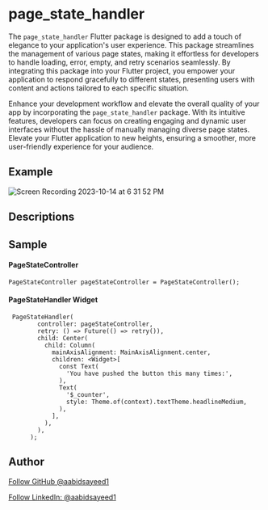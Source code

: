 # page_state_handler

The `page_state_handler` Flutter package is designed to add a touch of elegance to your application's user experience. This package streamlines the management of various page states, making it effortless for developers to handle loading, error, empty, and retry scenarios seamlessly. By integrating this package into your Flutter project, you empower your application to respond gracefully to different states, presenting users with content and actions tailored to each specific situation.

Enhance your development workflow and elevate the overall quality of your app by incorporating the `page_state_handler` package. With its intuitive features, developers can focus on creating engaging and dynamic user interfaces without the hassle of manually managing diverse page states. Elevate your Flutter application to new heights, ensuring a smoother, more user-friendly experience for your audience.

## Example

![Screen Recording 2023-10-14 at 6 31 52 PM](https://github.com/aabidsayeed1/page_state_handler/assets/37657822/f9fa3a2e-5e6d-4e67-9076-559c7f05100c)

## Descriptions


## Sample

#### PageStateController

```
PageStateController pageStateController = PageStateController();

```

#### PageStateHandler Widget

```
 PageStateHandler(
        controller: pageStateController,
        retry: () => Future(() => retry()),
        child: Center(
          child: Column(
            mainAxisAlignment: MainAxisAlignment.center,
            children: <Widget>[
              const Text(
                'You have pushed the button this many times:',
              ),
              Text(
                '$_counter',
                style: Theme.of(context).textTheme.headlineMedium,
              ),
            ],
          ),
        ),
      );
```

## Author

<a class="github-button" href="https://github.com/aabidsayeed1" aria-label="Follow @aabidsayeed1 on GitHub">Follow GitHub @aabidsayeed1</a>

<a class="github-button" href="https://www.linkedin.com/in/aabidsayeed1/" aria-label="LinkedIn: aabidsayeed1">Follow LinkedIn: @aabidsayeed1</a>

